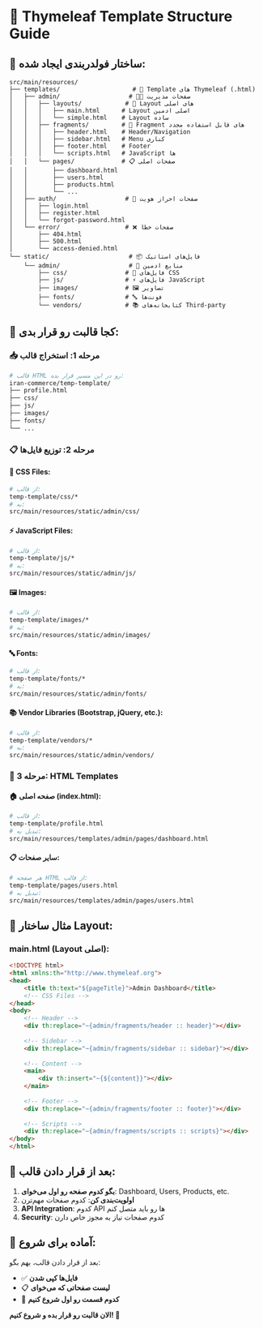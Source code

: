 # 🎨 Thymeleaf Template Structure Guide

## 📁 ساختار فولدر‌بندی ایجاد شده:

```
src/main/resources/
├── templates/                    # 📄 Template های Thymeleaf (.html)
│   ├── admin/                   # 👨‍💼 صفحات مدیریت
│   │   ├── layouts/            # 🔧 Layout های اصلی
│   │   │   ├── main.html      # Layout اصلی ادمین
│   │   │   └── simple.html    # Layout ساده
│   │   ├── fragments/         # 🧩 Fragment های قابل استفاده مجدد
│   │   │   ├── header.html    # Header/Navigation
│   │   │   ├── sidebar.html   # Menu کناری
│   │   │   ├── footer.html    # Footer
│   │   │   └── scripts.html   # JavaScript ها
│   │   └── pages/             # 📋 صفحات اصلی
│   │       ├── dashboard.html
│   │       ├── users.html
│   │       ├── products.html
│   │       └── ...
│   ├── auth/                   # 🔐 صفحات احراز هویت
│   │   ├── login.html
│   │   ├── register.html
│   │   └── forgot-password.html
│   └── error/                  # ❌ صفحات خطا
│       ├── 404.html
│       ├── 500.html
│       └── access-denied.html
└── static/                      # 📦 فایل‌های استاتیک
    └── admin/                   # 🎨 منابع ادمین
        ├── css/                # 🎨 فایل‌های CSS
        ├── js/                 # ⚡ فایل‌های JavaScript
        ├── images/             # 🖼️ تصاویر
        ├── fonts/              # 🔤 فونت‌ها
        └── vendors/            # 📚 کتابخانه‌های Third-party
```

## 🚀 کجا قالبت رو قرار بدی:

### 📥 **مرحله 1: استخراج قالب**
```bash
# قالب HTML رو در این مسیر قرار بده:
iran-commerce/temp-template/
├── profile.html
├── css/
├── js/
├── images/
├── fonts/
└── ...
```

### 📋 **مرحله 2: توزیع فایل‌ها**

#### 🎨 **CSS Files:**
```bash
# از قالب:
temp-template/css/* 
# به:
src/main/resources/static/admin/css/
```

#### ⚡ **JavaScript Files:**
```bash
# از قالب:
temp-template/js/*
# به:
src/main/resources/static/admin/js/
```

#### 🖼️ **Images:**
```bash
# از قالب:
temp-template/images/*
# به:
src/main/resources/static/admin/images/
```

#### 🔤 **Fonts:**
```bash
# از قالب:
temp-template/fonts/*
# به:
src/main/resources/static/admin/fonts/
```

#### 📚 **Vendor Libraries (Bootstrap, jQuery, etc.):**
```bash
# از قالب:
temp-template/vendors/*
# به:
src/main/resources/static/admin/vendors/
```

### 📄 **مرحله 3: HTML Templates**

#### 🏠 **صفحه اصلی (index.html):**
```bash
# از قالب:
temp-template/profile.html
# تبدیل به:
src/main/resources/templates/admin/pages/dashboard.html
```

#### 📋 **سایر صفحات:**
```bash
# هر صفحه HTML از قالب:
temp-template/pages/users.html
# تبدیل به:
src/main/resources/templates/admin/pages/users.html
```

## 🔧 **مثال ساختار Layout:**

### **main.html** (Layout اصلی):
```html
<!DOCTYPE html>
<html xmlns:th="http://www.thymeleaf.org">
<head>
    <title th:text="${pageTitle}">Admin Dashboard</title>
    <!-- CSS Files -->
</head>
<body>
    <!-- Header -->
    <div th:replace="~{admin/fragments/header :: header}"></div>
    
    <!-- Sidebar -->
    <div th:replace="~{admin/fragments/sidebar :: sidebar}"></div>
    
    <!-- Content -->
    <main>
        <div th:insert="~{${content}}"></div>
    </main>
    
    <!-- Footer -->
    <div th:replace="~{admin/fragments/footer :: footer}"></div>
    
    <!-- Scripts -->
    <div th:replace="~{admin/fragments/scripts :: scripts}"></div>
</body>
</html>
```

## 📝 **بعد از قرار دادن قالب:**

1. **بگو کدوم صفحه رو اول می‌خوای**: Dashboard, Users, Products, etc.
2. **اولویت‌بندی کن**: کدوم صفحات مهم‌ترن
3. **API Integration**: کدوم API ها رو باید متصل کنم
4. **Security**: کدوم صفحات نیاز به مجوز خاص دارن

## 🎯 **آماده برای شروع:**

بعد از قرار دادن قالب، بهم بگو:
- ✅ **فایل‌ها کپی شدن**
- 📋 **لیست صفحاتی که می‌خوای**
- 🔧 **کدوم قسمت رو اول شروع کنیم**

**الان قالبت رو قرار بده و شروع کنیم! 🚀**
